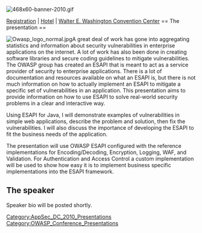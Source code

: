 ![468x60-banner-2010.gif](468x60-banner-2010.gif
"468x60-banner-2010.gif")

[Registration](https://guest.cvent.com/EVENTS/Register/IdentityConfirmation.aspx?e=d52c6f5f-d568-4e16-b8e0-b5e2bf87ab3a)
|
[Hotel](https://resweb.passkey.com/Resweb.do?mode=welcome_gi_new&groupID=2766908)
| [Walter E. Washington Convention
Center](http://www.dcconvention.com/)
\== The presentation ==

![Owasp_logo_normal.jpg](Owasp_logo_normal.jpg
"Owasp_logo_normal.jpg")A great deal of work has gone into aggregating
statistics and information about security vulnerabilities in enterprise
applications on the internet. A lot of work has also been done in
creating software libraries and secure coding guidelines to mitigate
vulnerabilities. The OWASP group has created an ESAPI that is meant to
act as a service provider of security to enterprise applications. There
is a lot of documentation and resources available on what an ESAPI is,
but there is not much information on how to actually implement an ESAPI
to mitigate a specific set of vulnerabilities in an application. This
presentation aims to provide information on how to use ESAPI to solve
real-world security problems in a clear and interactive way.

Using ESAPI for Java, I will demonstrate examples of vulnerabilities in
simple web applications, describe the problem and solution, then fix the
vulnerabilities. I will also discuss the importance of developing the
ESAPI to fit the business needs of the application.

The presentation will use OWASP ESAPI configured with the reference
implementations for Encoding/Decoding, Encryption, Logging, WAF, and
Validation. For Authentication and Access Control a custom
implementation will be used to show how easy it is to implement business
specific implementations into the ESAPI framework.

## The speaker

Speaker bio will be posted shortly.

[Category:AppSec_DC_2010_Presentations](Category:AppSec_DC_2010_Presentations "wikilink")
[Category:OWASP_Conference_Presentations](Category:OWASP_Conference_Presentations "wikilink")